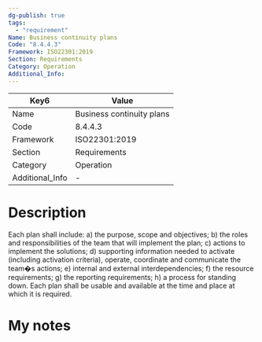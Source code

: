 ```yaml
---
dg-publish: true
tags:
  - "requirement"
Name: Business continuity plans
Code: "8.4.4.3"
Framework: ISO22301:2019
Section: Requirements
Category: Operation
Additional_Info: 
---
```


<div><table class="dataview table-view-table"><thead class="table-view-thead"><tr class="table-view-tr-header"><th class="table-view-th"><span>Key</span><span class="dataview small-text">6</span></th><th class="table-view-th"><span>Value</span></th></tr></thead><tbody class="table-view-tbody"><tr><td><span>Name</span></td><td><span>Business continuity plans</span></td></tr><tr><td><span>Code</span></td><td><span>8.4.4.3</span></td></tr><tr><td><span>Framework</span></td><td><span>ISO22301:2019</span></td></tr><tr><td><span>Section</span></td><td><span>Requirements</span></td></tr><tr><td><span>Category</span></td><td><span>Operation</span></td></tr><tr><td><span>Additional_Info</span></td><td><span>-</span></td></tr></tbody></table></div>

# Description

Each plan shall include: a) the purpose, scope and objectives; b) the roles and responsibilities of the team that will implement the plan; c) actions to implement the solutions; d) supporting information needed to activate (including activation criteria), operate, coordinate and communicate the team�s actions; e) internal and external interdependencies; f) the resource requirements; g) the reporting requirements; h) a process for standing down. Each plan shall be usable and available at the time and place at which it is required. 

# My notes

